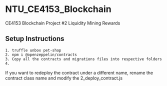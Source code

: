 # NTU_CE4153_Blockchain
 CE4153 Blockchain Project #2 Liquidity Mining Rewards

## Setup Instructions

```
1. truffle unbox pet-shop 
2. npm i @openzeppelin/contracts
3. Copy all the contracts and migrations files into respective folders
4. 

```

If you want to redeploy the contract under a different name, rename the contract class name and modify the 2_deploy_contract.js 


